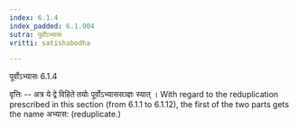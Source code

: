 ```yaml
---
index: 6.1.4
index_padded: 6.1.004
sutra: पूर्वोऽभ्यासः
vritti: satishabodha

---
```

 पूर्वोऽभ्यासः 6.1.4 

वृत्तिः -- अत्र ये द्वे विहिते तयोः पूर्वोऽभ्याससञ्ज्ञः स्यात् । With regard to the reduplication prescribed in this section (from 6.1.1 to 6.1.12), the first of the two parts gets the name अभ्यास: (reduplicate.) 